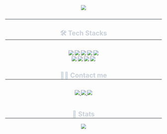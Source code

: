 <div align="center">
  <img
    src="https://capsule-render.vercel.app/api?type=egg&color=0:000000,100:050505&height=120&text=Hello!%20👋%20I'm%20hwiiron🔥&animation=twinkling&fontColor=ffffff&fontSize=40" />
</div>
<div align="center">
  <h2 style="border-bottom: 1px solid #21262d; color: #c9d1d9;"> </h2>
  <div style="font-weight: 700; font-size: 15px; text-align: center; color: #c9d1d9;"> </div>
</div>
<div align="center">
  <h2 style="border-bottom: 1px solid #21262d; color: #c9d1d9;"> 🛠️ Tech Stacks </h2> <br>
  <div style="margin: 0 auto; text-align: center;" align="center">
    <img src="https://img.shields.io/badge/HTML5-E34F26?style=for-the-badge&logo=HTML5&logoColor=white">
    <img src="https://img.shields.io/badge/CSS3-1572B6?style=for-the-badge&logo=CSS3&logoColor=white">
    <img src="https://img.shields.io/badge/Javascript-F7DF1E?style=for-the-badge&logo=Javascript&logoColor=white">
    <img src="https://img.shields.io/badge/jQuery-0769AD?style=for-the-badge&logo=jQuery&logoColor=white">
    <img src="https://img.shields.io/badge/Spring Boot-6DB33F?style=for-the-badge&logo=Spring Boot&logoColor=white">
    <br />
    <img src="https://img.shields.io/badge/Github-181717?style=for-the-badge&logo=Github&logoColor=white">
    <img src="https://img.shields.io/badge/Git-F05032?style=for-the-badge&logo=Git&logoColor=white">
    <img src="https://img.shields.io/badge/Discord-5865F2?style=for-the-badge&logo=Discord&logoColor=white">
    <img src="https://img.shields.io/badge/Figma-F24E1E?style=for-the-badge&logo=Figma&logoColor=white">
  </div>
</div>
<div align="center">
  <h2 style="border-bottom: 1px solid #21262d; color: #c9d1d9;"> 🧑‍💻 Contact me </h2> <br>
  <div align="center">
    <a href="https://velog.io/@shinhwiiron"> <img
        src="https://img.shields.io/badge/Velog-20C997?style=for-the-badge&logo=Velog&logoColor=white&link=velog.io/@shinhwiiron">
    </a>
    <a href="https://www.instagram.com/98.1106"> <img
        src="https://img.shields.io/badge/Instagram-E4405F?style=for-the-badge&logo=Instagram&logoColor=white&link=98.1106">
    </a>
    <a href=mailto:shinhwiiron@gmail.com> <img
        src="https://img.shields.io/badge/Gmail-EA4335?style=for-the-badge&logo=Gmail&logoColor=white&link=mailto:shinhwiiron@gmail.com">
    </a>
  </div> <br>
  <div align="center"> </div>
</div>
<div align="center">
  <h2 style="border-bottom: 1px solid #21262d; color: #c9d1d9;"> 🏅 Stats </h2>
  <div align="center"> <img
      src="https://github-readme-stats.vercel.app/api?username=hwiiron&bg_color=180,000000,00000000&title_color=ffffff&text_color=ffffff" />
  </div>
</div>
<div align="center"> </div>
</div>
    
<!--
**hwiiron/hwiiron** is a ✨ _special_ ✨ repository because its `README.md` (this file) appears on your GitHub profile.

Here are some ideas to get you started:

- 🔭 I’m currently working on ...
- 🌱 I’m currently learning ...
- 👯 I’m looking to collaborate on ...
- 🤔 I’m looking for help with ...
- 💬 Ask me about ...
- 📫 How to reach me: ...
- 😄 Pronouns: ...
- ⚡ Fun fact: ...
-->
